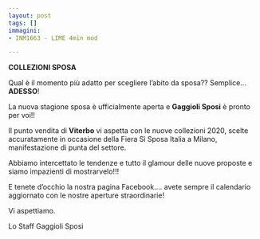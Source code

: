 ```yaml
---
layout: post
tags: []
immagini:
- INM1663 - LIME 4min mod

---
```

**COLLEZIONI SPOSA** 

Qual è il momento più adatto per scegliere l’abito da sposa?? Semplice…**ADESSO**!

La nuova stagione sposa è ufficialmente aperta e **Gaggioli Sposi** è pronto per voi!!

Il punto vendita di **Viterbo** vi aspetta con le nuove collezioni 2020, scelte accuratamente in occasione della Fiera Sì Sposa Italia a Milano, manifestazione di punta del settore.

Abbiamo intercettato le tendenze e tutto il glamour delle nuove proposte e siamo impazienti di mostrarvelo!!!

E tenete d’occhio la nostra pagina Facebook…. avete sempre il calendario aggiornato con le nostre aperture straordinarie!

Vi aspettiamo.

Lo Staff Gaggioli Sposi